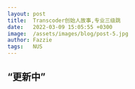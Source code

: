 ```yaml
---
layout: post
title:  Transcoder创始人故事,专业三级跳
date:   2022-03-09 15:05:55 +0300
image:  /assets/images/blog/post-5.jpg
author: Fazzie
tags:   NUS
---
```


“更新中”
---